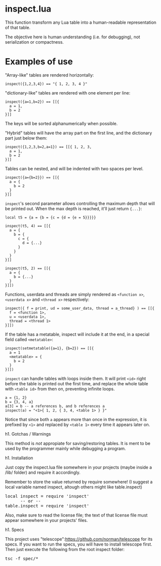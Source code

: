 inspect.lua
===========

This function transform any Lua table into a human-readable representation of that table.

The objective here is human understanding (i.e. for debugging), not serialization or compactness.

Examples of use
===============

"Array-like" tables are rendered horizontally:

    inspect({1,2,3,4}) == "{ 1, 2, 3, 4 }"

"dictionary-like" tables are rendered with one element per line:

    inspect({a=1,b=2}) == [[{
      a = 1,
      b = 2
    }]]

The keys will be sorted alphanumerically when possible.

"Hybrid" tables will have the array part on the first line, and the dictionary part just below them:

    inspect({1,2,3,b=2,a=1}) == [[{ 1, 2, 3,
      a = 1,
      b = 2
    }]]

Tables can be nested, and will be indented with two spaces per level.

    inspect({a={b=2}}) == [[{
      a = {
        b = 2
      }
    }]]

`inspect`'s second parameter allows controlling the maximum depth that will be printed out. When the max depth is reached, it'll just return `{...}`:

    local t5 = {a = {b = {c = {d = {e = 5}}}}}

    inspect(t5, 4) == [[{
      a = {
        b = {
          c = {
            d = {...}
          }
        }
      }
    }]]

    inspect(t5, 2) == [[{
      a = {
        b = {...}
      }
    }]])

Functions, userdata and threads are simply rendered as `<function x>`, `<userdata x>` and `<thread x>` respectively:

    inspect({ f = print, ud = some_user_data, thread = a_thread} ) == [[{
      f = <function 1>,
      u = <userdata 1>,
      thread = <thread 1>
    }]])

If the table has a metatable, inspect will include it at the end, in a special field called `<metatable>`:

    inspect(setmetatable({a=1}, {b=2}) == [[{
      a = 1
      <metatable> = {
        b = 2
      }
    }]])

`inspect` can handle tables with loops inside them. It will print `<id>` right before the table is printed out the first time, and replace the whole table with `<table id>` from then on, preventing infinite loops.

    a = {1, 2}
    b = {3, 4, a}
    a[3] = b -- a references b, and b references a
    inspect(a) = "<1>{ 1, 2, { 3, 4, <table 1> } }"

Notice that since both `a` appears more than once in the expression, it is prefixed by `<1>` and replaced by `<table 1>` every time it appears later on.

h1. Gotchas / Warnings

This method is *not* appropiate for saving/restoring tables. It is ment to be used by the programmer mainly while debugging a program.

h1. Installation

Just copy the inspect.lua file somewhere in your projects (maybe inside a /lib/ folder) and require it accordingly.

Remember to store the value returned by require somewhere! (I suggest a local variable named inspect, altough others might like table.inspect)

<pre>
local inspect = require 'inspect'
      -- or --
table.inspect = require 'inspect'
</pre>

Also, make sure to read the license file; the text of that license file must appear somewhere in your projects' files.

h1. Specs

This project uses "telescope":https://github.com/norman/telescope for its specs. If you want to run the specs, you will have to install telescope first. Then just execute the following from the root inspect folder:

<pre>
tsc -f spec/*
</pre>



